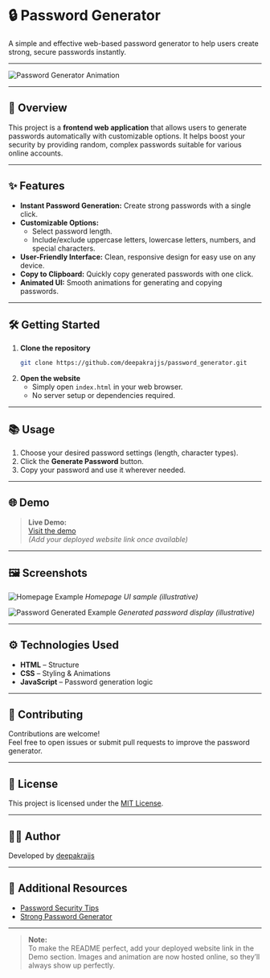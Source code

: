 # 🔒 Password Generator 
 
A simple and effective web-based password generator to help users create strong, secure passwords instantly. 
  
--- 
 
![Password Generator Animation](https://media.giphy.com/media/VFjYIYw8XU0T0/giphy.gif)

---

## 🚀 Overview 
 
This project is a **frontend web application** that allows users to generate passwords automatically with customizable options. It helps boost your security by providing random, complex passwords suitable for various online accounts.

---

## ✨ Features

- **Instant Password Generation:** Create strong passwords with a single click.
- **Customizable Options:**
  - Select password length.
  - Include/exclude uppercase letters, lowercase letters, numbers, and special characters.
- **User-Friendly Interface:** Clean, responsive design for easy use on any device.
- **Copy to Clipboard:** Quickly copy generated passwords with one click.
- **Animated UI:** Smooth animations for generating and copying passwords.

---

## 🛠️ Getting Started

1. **Clone the repository**
   ```bash
   git clone https://github.com/deepakrajjs/password_generator.git
   ```
2. **Open the website**
   - Simply open `index.html` in your web browser.
   - No server setup or dependencies required.

---

## 📚 Usage

1. Choose your desired password settings (length, character types).
2. Click the **Generate Password** button.
3. Copy your password and use it wherever needed.

---

## 🌐 Demo

> **Live Demo:**  
> [Visit the demo](#)  
> *(Add your deployed website link once available)*

---

## 🖼️ Screenshots

![Homepage Example](https://images.unsplash.com/photo-1511379938547-c1f694198f36?auto=format&fit=crop&w=600&q=80)
*Homepage UI sample (illustrative)*

![Password Generated Example](https://images.unsplash.com/photo-1506744038136-46273834b3fb?auto=format&fit=crop&w=600&q=80)
*Generated password display (illustrative)*

---

## ⚙️ Technologies Used

- **HTML** – Structure
- **CSS** – Styling & Animations
- **JavaScript** – Password generation logic

---

## 🤝 Contributing

Contributions are welcome!  
Feel free to open issues or submit pull requests to improve the password generator.

---

## 📄 License

This project is licensed under the [MIT License](LICENSE).

---

## 👨‍💻 Author

Developed by [deepakrajjs](https://github.com/deepakrajjs)

---

## 🔗 Additional Resources

- [Password Security Tips](https://www.cisa.gov/news-events/news/password-tips)
- [Strong Password Generator](https://strongpasswordgenerator.com/)

---

> **Note:**  
> To make the README perfect, add your deployed website link in the Demo section. Images and animation are now hosted online, so they’ll always show up perfectly.
